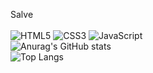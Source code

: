Salve <br>
<br>
![HTML5](https://img.shields.io/badge/HTML5-orange?style=flat&logo=html5&logoColor=white)
![CSS3](https://img.shields.io/badge/CSS3-blue?style=flat&logo=css3&logoColor=white)
![JavaScript](https://img.shields.io/badge/JavaScript-yellow?style=flat&logo=javascript&logoColor=white)
<br>
![Anurag's GitHub stats](https://github-readme-stats.vercel.app/api?username=lianzito&theme=calm&show_icons=true)<br>
![Top Langs](https://github-readme-stats.vercel.app/api/top-langs/?username=lianzito&layout=compact)


<!--
**lianzito/lianzito** is a ✨ _special_ ✨ repository because its `README.md` (this file) appears on your GitHub profile.

Here are some ideas to get you started:

- 🔭 I’m currently working on ...
- 🌱 I’m currently learning ...
- 👯 I’m looking to collaborate on ...
- 🤔 I’m looking for help with ...
- 💬 Ask me about ...
- 📫 How to reach me: ...
- 😄 Pronouns: ...
- ⚡ Fun fact: ...
-->
